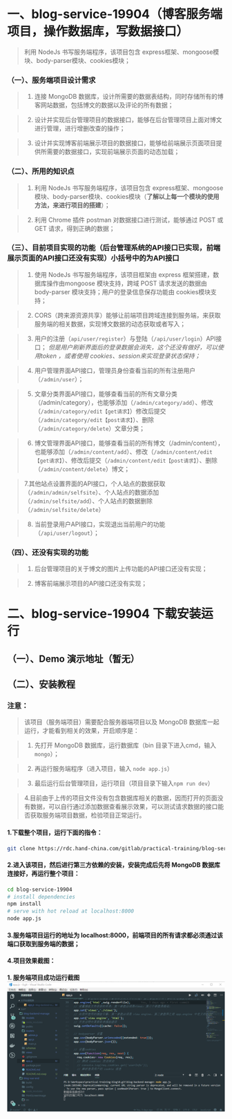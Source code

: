 # 一、blog-service-19904（博客服务端项目，操作数据库，写数据接口）

> 利用 NodeJs 书写服务端程序，该项目包含 express框架、mongoose模块、body-parser模块、cookies模块；

### （一）、服务端项目设计需求

> 1. 连接 MongoDB 数据库，设计所需要的数据表结构，同时存储所有的博客网站数据，包括博文的数据以及评论的所有数据；

> 2. 设计并实现后台管理项目的数据接口，能够在后台管理项目上面对博文进行管理，进行增删改查的操作；

> 3. 设计并实现博客前端展示项目的数据接口，能够给前端展示页面项目提供所需要的数据接口，实现前端展示页面的动态加载；

### （二）、所用的知识点

> 1. 利用 NodeJs 书写服务端程序，该项目包含 express框架、mongoose模块、body-parser模块、cookies模块（**了解以上每一个模块的使用方法，来进行项目的搭建**）；

> 2. 利用 Chrome 插件 postman 对数据接口进行测试，能够通过 POST 或 GET 请求，得到正确的数据；

### （三）、目前项目实现的功能（后台管理系统的API接口已实现，前端展示页面的API接口还没有实现）小括号中的为API接口

> 1. 使用 NodeJs 书写服务端程序，该项目框架由 express 框架搭建，数据库操作由mongoose 模块支持，跨域 POST 请求发送的数据由 body-parser 模块支持；用户的登录信息保存功能由 cookies模块支持；

> 2. CORS（跨来源资源共享）能够让前端项目跨域连接到服务端，来获取服务端的相关数据，实现博文数据的动态获取或者写入；

> 3. 用户的注册（`api/user/register`）与登陆（`/api/user/login`）API接口；
*但是用户刷新界面后的登录数据会消失，这个还没有做好，可以使用token ，或者使用 cookies、session来实现登录状态保持；*

> 4. 用户管理界面API接口，管理员身份查看当前的所有注册用户（`/admin/user`）；

> 5. 文章分类界面API接口，能够查看当前的所有文章分类（/admin/category），也能够添加（`/admin/category/add`）、修改（`/admin/category/edit【get请求】`）修改后提交（`/admin/category/edit【post请求】`）、删除（`/admin/category/delete`）文章分类；

> 6. 博文管理界面API接口，能够查看当前的所有博文（/admin/content），也能够添加（`/admin/content/add`）、修改（`/admin/content/edit【get请求】`）、修改后提交（`/admin/content/edit【post请求】`）、删除（`/admin/content/delete`）博文；

> 7.其他站点设置界面的API接口，个人站点的数据获取（`/admin/admin/selfsite`）、个人站点的数据添加（`/admin/selfsite/add`）、个人站点的数据删除（`/admin/selfsite/delete`）

> 8. 当前登录用户API接口，实现退出当前用户的功能（`/api/user/logout`）；

### （四）、还没有实现的功能

> 1. 后台管理项目的关于博文的图片上传功能的API接口还没有实现；

> 2. 博客前端展示项目的API接口还没有实现；

# 二、blog-service-19904 下载安装运行

## （一）、Demo 演示地址（暂无）

## （二）、安装教程

### 注意：

> 该项目（服务端项目）需要配合服务器端项目以及 MongoDB 数据库一起运行，才能看到相关的效果，开启顺序是：

> 1. 先打开 MongoDB 数据库，运行数据库（bin 目录下进入cmd，输入 `mongo`）；

> 2. 再运行服务端程序（进入项目，输入 `node app.js`）

> 3. 最后运行后台管理项目，运行项目（项目目录下输入`npm run dev`）

> 4.目前由于上传的项目文件没有包含数据库相关的数据，因而打开的页面没有数据，可以自行通过添加数据查看展示效果，可以测试请求数据的接口能否获取服务端项目数据，检验项目正常运行。

#### 1.下载整个项目，运行下面的指令：

```bash
git clone https://rdc.hand-china.com/gitlab/practical-training/blog-service-19904.git
```

#### 2.进入该项目，然后进行第三方依赖的安装，安装完成后先将 MongoDB 数据库连接好，再运行整个项目：

```bash
cd blog-service-19904
# install dependencies
npm install
# serve with hot reload at localhost:8000
node app.js
```

#### 3.服务端项目运行的地址为 localhost:8000，前端项目的所有请求都必须通过该端口获取到服务端的数据；

#### 4.项目效果截图：

**1. 服务端项目成功运行截图**
![服务端项目成功运行截图](./PrintScreenImage/服务端项目成功运行截图.png)


